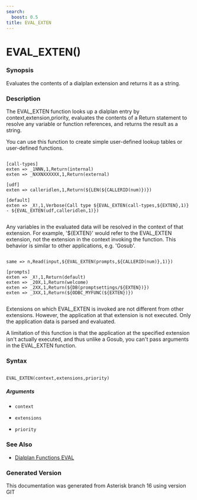 ```yaml
---
search:
  boost: 0.5
title: EVAL_EXTEN
---
```


# EVAL_EXTEN()

### Synopsis

Evaluates the contents of a dialplan extension and returns it as a string.

### Description

The EVAL\_EXTEN function looks up a dialplan entry by context,extension,priority, evaluates the contents of a Return statement to resolve any variable or function references, and returns the result as a string.<br>

You can use this function to create simple user-defined lookup tables or user-defined functions.<br>

``` title="Example: Custom dialplan functions"

[call-types]
exten => _1NNN,1,Return(internal)
exten => _NXXNXXXXXX,1,Return(external)

[udf]
exten => calleridlen,1,Return(${LEN(${CALLERID(num)})})

[default]
exten => _X!,1,Verbose(Call type ${EVAL_EXTEN(call-types,${EXTEN},1)} - ${EVAL_EXTEN(udf,calleridlen,1)})


```
Any variables in the evaluated data will be resolved in the context of that extension. For example, '$\{EXTEN\}' would refer to the EVAL\_EXTEN extension, not the extension in the context invoking the function. This behavior is similar to other applications, e.g. 'Gosub'.<br>

``` title="Example: Choosing which prompt to use"

same => n,Read(input,${EVAL_EXTEN(prompts,${CALLERID(num)},1)})

[prompts]
exten => _X!,1,Return(default)
exten => _20X,1,Return(welcome)
exten => _2XX,1,Return(${DB(promptsettings/${EXTEN})})
exten => _3XX,1,Return(${ODBC_MYFUNC(${EXTEN})})


```
Extensions on which EVAL\_EXTEN is invoked are not different from other extensions. However, the application at that extension is not executed. Only the application data is parsed and evaluated.<br>

A limitation of this function is that the application at the specified extension isn't actually executed, and thus unlike a Gosub, you can't pass arguments in the EVAL\_EXTEN function.<br>


### Syntax


```

EVAL_EXTEN(context,extensions,priority)
```
##### Arguments


* `context`

* `extensions`

* `priority`

### See Also

* [Dialplan Functions EVAL](/Asterisk_16_Documentation/API_Documentation/Dialplan_Functions/EVAL)


### Generated Version

This documentation was generated from Asterisk branch 16 using version GIT 